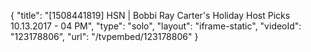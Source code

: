 {
    "title": "[1508441819] HSN | Bobbi Ray Carter's Holiday Host Picks 10.13.2017 - 04 PM",
    "type": "solo",
    "layout": "iframe-static",
    "videoId": "123178806",
    "url": "\/tvpembed\/123178806"
}